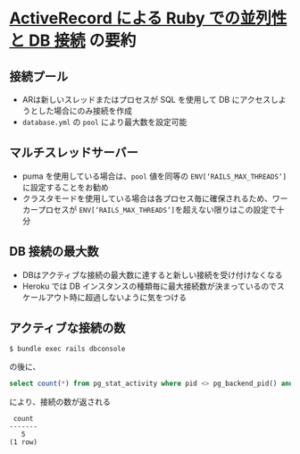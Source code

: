 # [ActiveRecord による Ruby での並列性と DB 接続](https://devcenter.heroku.com/ja/articles/concurrency-and-database-connections) の要約

## 接続プール
- ARは新しいスレッドまたはプロセスが SQL を使用して DB にアクセスしようとした場合にのみ接続を作成
- `database.yml` の `pool` により最大数を設定可能

## マルチスレッドサーバー
- puma を使用している場合は、`pool`​ 値を同等の `ENV[‘RAILS_MAX_THREADS’]`​ に設定することをお勧め
- クラスタモードを使用している場合は各プロセス毎に確保されるため、ワーカープロセスが `ENV[‘RAILS_MAX_THREADS’]`​ を超えない限りはこの設定で十分

## DB 接続の最大数
- DBはアクティブな接続の最大数に達すると新しい接続を受け付けなくなる
- Heroku では DB インスタンスの種類毎に最大接続数が決まっているのでスケールアウト時に超過しないように気をつける

## アクティブな接続の数

```
$ bundle exec rails dbconsole
```
の後に、

```sql
select count(*) from pg_stat_activity where pid <> pg_backend_pid() and usename = current_user;
```

により、接続の数が返される

```
 count
-------
   5
(1 row)
```
